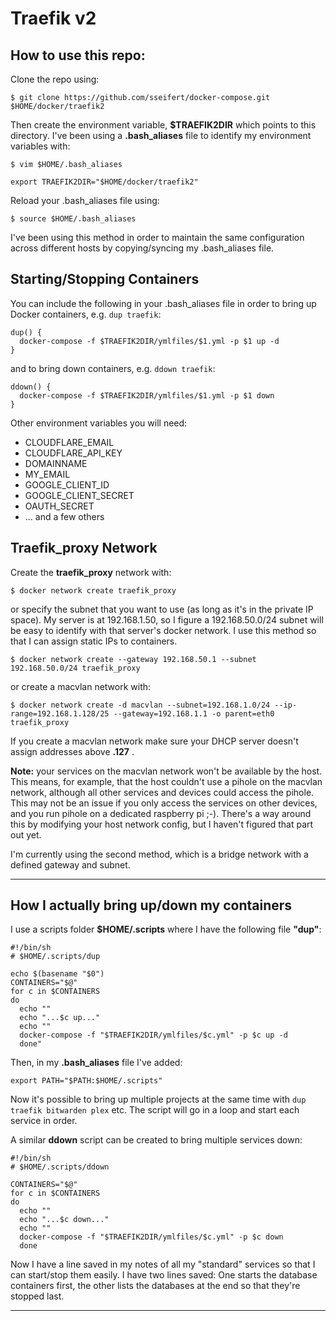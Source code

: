 # Traefik v2

## How to use this repo:

Clone the repo using:

```
$ git clone https://github.com/sseifert/docker-compose.git $HOME/docker/traefik2
```

Then create the environment variable, **\$TRAEFIK2DIR** which points to this directory. I've been using a **.bash_aliases** file to identify my environment variables with:

```
$ vim $HOME/.bash_aliases
```

```
export TRAEFIK2DIR="$HOME/docker/traefik2"
```

Reload your .bash_aliases file using:

```
$ source $HOME/.bash_aliases
```

I've been using this method in order to maintain the same configuration across different hosts by copying/syncing my .bash_aliases file.

## Starting/Stopping Containers

You can include the following in your .bash_aliases file in order to bring up Docker containers, e.g. `dup traefik`:

  ```
  dup() {
    docker-compose -f $TRAEFIK2DIR/ymlfiles/$1.yml -p $1 up -d
  }
  ```

and to bring down containers, e.g. `ddown traefik`:

  ```
  ddown() {
    docker-compose -f $TRAEFIK2DIR/ymlfiles/$1.yml -p $1 down
  }
  ```

Other environment variables you will need:

 - CLOUDFLARE_EMAIL
 - CLOUDFLARE_API_KEY
 - DOMAINNAME
 - MY_EMAIL
 - GOOGLE_CLIENT_ID
 - GOOGLE_CLIENT_SECRET
 - OAUTH_SECRET
 - ... and a few others

## Traefik_proxy Network

Create the **traefik_proxy** network with:

```
$ docker network create traefik_proxy
```

or specify the subnet that you want to use (as long as it's in the private IP space). My server
is at 192.168.1.50, so I figure a 192.168.50.0/24 subnet will be easy to identify with that
server's docker network. I use this method so that I can assign static IPs to containers.

```
$ docker network create --gateway 192.168.50.1 --subnet 192.168.50.0/24 traefik_proxy
```

or create a macvlan network with:

```
$ docker network create -d macvlan --subnet=192.168.1.0/24 --ip-range=192.168.1.128/25 --gateway=192.168.1.1 -o parent=eth0 traefik_proxy
```

If you create a macvlan network make sure your DHCP server doesn't assign addresses above **.127** .

**Note:** your services on the macvlan network won't be available by the host. This means, for example, that the host couldn't use a pihole on the macvlan network, although all other services and devices could access the pihole. This may not be an issue if you only access the services on other devices, and you run pihole on a dedicated raspberry pi ;-). There's a way around this by modifying your host network config, but I haven't figured that part out yet.

I'm currently using the second method, which is a bridge network with a defined gateway and subnet.

---

## How I actually bring up/down my containers

I use a scripts folder **$HOME/.scripts** where I have the following file
**"dup"**:

```
#!/bin/sh
# $HOME/.scripts/dup

echo $(basename "$0")
CONTAINERS="$@"
for c in $CONTAINERS
do
  echo ""
  echo "...$c up..."
  echo ""
  docker-compose -f "$TRAEFIK2DIR/ymlfiles/$c.yml" -p $c up -d
  done"
```

Then, in my **.bash_aliases** file I've added:

```
export PATH="$PATH:$HOME/.scripts"
```

Now it's possible to bring up multiple projects at the same time with `dup traefik bitwarden
plex` etc. The script will go in a loop and start each service in order.

A similar **ddown** script can be created to bring multiple services down:

```
#!/bin/sh
# $HOME/.scripts/ddown

CONTAINERS="$@"
for c in $CONTAINERS
do
  echo ""
  echo "...$c down..."
  echo ""
  docker-compose -f "$TRAEFIK2DIR/ymlfiles/$c.yml" -p $c down
  done
```

Now I have a line saved in my notes of all my "standard" services so that I can start/stop them easily. I have two lines saved: One starts the database containers first, the other lists the databases at the end so that they're stopped last.

---
